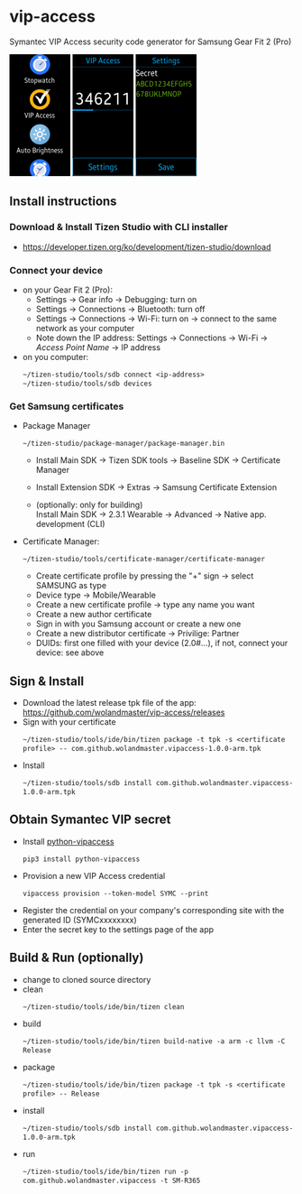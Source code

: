 # vip-access
Symantec VIP Access security code generator for Samsung Gear Fit 2 (Pro)

<img src="https://github.com/wolandmaster/vip-access/raw/master/images/screenshot-1.jpg" width="108" height="216"/> <img src="https://github.com/wolandmaster/vip-access/raw/master/images/screenshot-2.jpg" width="108" height="216"/> <img src="https://github.com/wolandmaster/vip-access/raw/master/images/screenshot-3.jpg" width="108" height="216"/>

## Install instructions

### Download & Install Tizen Studio with CLI installer
  * https://developer.tizen.org/ko/development/tizen-studio/download

### Connect your device 
  * on your Gear Fit 2 (Pro):
    * Settings -> Gear info -> Debugging: turn on
    * Settings -> Connections -> Bluetooth: turn off
    * Settings -> Connections -> Wi-Fi: turn on -> connect to the same network as your computer
    * Note down the IP address: Settings -> Connections -> Wi-Fi -> *Access Point Name* -> IP address
  * on you computer:
    ```
    ~/tizen-studio/tools/sdb connect <ip-address>
    ~/tizen-studio/tools/sdb devices
    ```
### Get Samsung certificates
  * Package Manager
    ```
    ~/tizen-studio/package-manager/package-manager.bin
    ```
    * Install Main SDK -> Tizen SDK tools -> Baseline SDK -> Certificate Manager
    * Install Extension SDK -> Extras -> Samsung Certificate Extension

    * (optionally: only for building)    
      Install Main SDK -> 2.3.1 Wearable -> Advanced -> Native app. development (CLI)
      
  * Certificate Manager:
    ```
    ~/tizen-studio/tools/certificate-manager/certificate-manager
    ```
    * Create certificate profile by pressing the "+" sign -> select SAMSUNG as type
    * Device type -> Mobile/Wearable
    * Create a new certificate profile -> type any name you want
    * Create a new author certificate
    * Sign in with you Samsung account or create a new one
    * Create a new distributor certificate -> Privilige: Partner
    * DUIDs: first one filled with your device (2.0#...), if not, connect your device: see above
    
## Sign & Install
  * Download the latest release tpk file of the app: https://github.com/wolandmaster/vip-access/releases
  * Sign with your certificate
    ```
    ~/tizen-studio/tools/ide/bin/tizen package -t tpk -s <certificate profile> -- com.github.wolandmaster.vipaccess-1.0.0-arm.tpk
    ```
  * Install
    ```
    ~/tizen-studio/tools/sdb install com.github.wolandmaster.vipaccess-1.0.0-arm.tpk
    ```

## Obtain Symantec VIP secret
* Install [python-vipaccess](https://github.com/dlenski/python-vipaccess)
  ```
  pip3 install python-vipaccess
  ```
* Provision a new VIP Access credential
  ```
  vipaccess provision --token-model SYMC --print
  ```
* Register the credential on your company's corresponding site with the generated ID (SYMCxxxxxxxx)
* Enter the secret key to the settings page of the app

## Build & Run (optionally)
* change to cloned source directory
* clean
  ```
  ~/tizen-studio/tools/ide/bin/tizen clean
  ```
* build
  ```
  ~/tizen-studio/tools/ide/bin/tizen build-native -a arm -c llvm -C Release
  ```
* package
  ```
  ~/tizen-studio/tools/ide/bin/tizen package -t tpk -s <certificate profile> -- Release  
  ```
* install
  ```
  ~/tizen-studio/tools/sdb install com.github.wolandmaster.vipaccess-1.0.0-arm.tpk
  ```
* run
  ```
  ~/tizen-studio/tools/ide/bin/tizen run -p com.github.wolandmaster.vipaccess -t SM-R365
  ```
